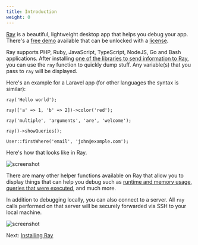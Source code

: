```yaml
---
title: Introduction
weight: 0
---
```


[Ray](https://myray.app) is a beautiful, lightweight desktop app that helps you debug your app. There's a [free demo](https://myray.app) available that can be unlocked with a [license](https://spatie.be/products/ray).

Ray supports PHP, Ruby, JavaScript, TypeScript, NodeJS, Go and Bash applications. After installing [one of the libraries to send information to Ray](/docs/ray/v1/installation-in-your-project/introduction), you can use the `ray` function to quickly dump stuff. Any variable(s) that you pass to `ray` will be displayed.

Here's an example for a Laravel app (for other languages the syntax is similar):
```
ray('Hello world');

ray(['a' => 1, 'b' => 2])->color('red');

ray('multiple', 'arguments', 'are', 'welcome');

ray()->showQueries();

User::firstWhere('email', 'john@example.com');
```

Here's how that looks like in Ray.

![screenshot](/screenshots/intro.png)

There are many other helper functions available on Ray that allow you to display things that can help you debug such as [runtime and memory usage](/docs/ray/v1/usage/framework-agnostic-php-project#measuring-performance-and-memory-usage), [queries that were executed](/docs/ray/v1/usage/laravel#showing-queries), and much more.

In addition to debugging locally, you can also connect to a server. All `ray` calls performed on that server will be securely forwarded via SSH to your local machine.

![screenshot](/screenshots/servers.png)

Next: [Installing Ray](/docs/getting-started/installation)
